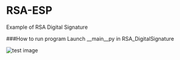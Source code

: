 # RSA-ESP
Example of RSA Digital Signature

###How to run program
Launch __main__py in RSA_DigitalSignature

![test image](https://github.com/UnDevil665/RSA-ESP/blob/master/Example.png)
